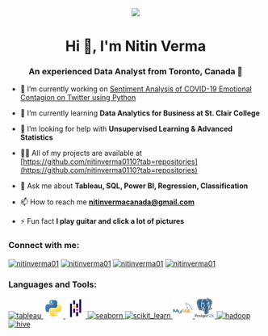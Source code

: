 <div id="header" align="center">
  <img src="https://speculate.co.ke/wp-content/uploads/2021/08/bi.gif" width="600"/>
</div>

<h1 align="center">Hi 👋, I'm Nitin Verma</h1>
<h3 align="center">An experienced Data Analyst from Toronto, Canada 🍁</h3>

- 🔭 I’m currently working on [Sentiment Analysis of COVID-19 Emotional Contagion on Twitter using Python](https://github.com/nitinverma0110/capstone-project)

- 🌱 I’m currently learning **Data Analytics for Business at St. Clair College**

- 🤝 I’m looking for help with **Unsupervised Learning & Advanced Statistics**

- 👨‍💻 All of my projects are available at [https://github.com/nitinverma0110?tab=repositories](https://github.com/nitinverma0110?tab=repositories)

- 💬 Ask me about **Tableau, SQL, Power BI, Regression, Classification**

- 📫 How to reach me **nitinvermacanada@gmail.com**

- ⚡ Fun fact **I play guitar and click a lot of pictures**

<h3 align="left">Connect with me:</h3>
<p align="left">
<a href="https://twitter.com/nitinverma01" target="blank"><img align="center" src="https://raw.githubusercontent.com/rahuldkjain/github-profile-readme-generator/master/src/images/icons/Social/twitter.svg" alt="nitinverma01" height="30" width="40" /></a>
<a href="https://linkedin.com/in/nitinverma01" target="blank"><img align="center" src="https://raw.githubusercontent.com/rahuldkjain/github-profile-readme-generator/master/src/images/icons/Social/linked-in-alt.svg" alt="nitinverma01" height="30" width="40" /></a>
<a href="https://fb.com/nitinverma01" target="blank"><img align="center" src="https://raw.githubusercontent.com/rahuldkjain/github-profile-readme-generator/master/src/images/icons/Social/facebook.svg" alt="nitinverma01" height="30" width="40" /></a>
<a href="https://instagram.com/nitinverma01" target="blank"><img align="center" src="https://raw.githubusercontent.com/rahuldkjain/github-profile-readme-generator/master/src/images/icons/Social/instagram.svg" alt="nitinverma01" height="30" width="40" /></a>
</p>

<h3 align="left">Languages and Tools:</h3>
<p align="left"> <a href="https://www.tableau.com/" target="_blank" rel="noreferrer"> <img src="https://th.bing.com/th/id/R.d609cfeb11cb4620757ca72036bd08d5?rik=SuwZTLba1Xm0aA&pid=ImgRaw&r=0" alt="tableau" width="40" height="40"/> </a> <a href="https://www.python.org" target="_blank" rel="noreferrer"> <img src="https://raw.githubusercontent.com/devicons/devicon/master/icons/python/python-original.svg" alt="python" width="40" height="40"/> </a> <a href="https://pandas.pydata.org/" target="_blank" rel="noreferrer"> <img src="https://raw.githubusercontent.com/devicons/devicon/2ae2a900d2f041da66e950e4d48052658d850630/icons/pandas/pandas-original.svg" alt="pandas" width="40" height="40"/> </a> <a href="https://seaborn.pydata.org/" target="_blank" rel="noreferrer"> <img src="https://seaborn.pydata.org/_images/logo-mark-lightbg.svg" alt="seaborn" width="40" height="40"/> </a> <a href="https://scikit-learn.org/" target="_blank" rel="noreferrer"> <img src="https://upload.wikimedia.org/wikipedia/commons/0/05/Scikit_learn_logo_small.svg" alt="scikit_learn" width="40" height="40"/> </a> <a href="https://www.mysql.com/" target="_blank" rel="noreferrer"> <img src="https://raw.githubusercontent.com/devicons/devicon/master/icons/mysql/mysql-original-wordmark.svg" alt="mysql" width="40" height="40"/> </a> <a href="https://www.postgresql.org" target="_blank" rel="noreferrer"> <img src="https://raw.githubusercontent.com/devicons/devicon/master/icons/postgresql/postgresql-original-wordmark.svg" alt="postgresql" width="40" height="40"/> </a> <a href="https://hadoop.apache.org/" target="_blank" rel="noreferrer"> <img src="https://www.vectorlogo.zone/logos/apache_hadoop/apache_hadoop-icon.svg" alt="hadoop" width="40" height="40"/> </a> <a href="https://hive.apache.org/" target="_blank" rel="noreferrer"> <img src="https://www.vectorlogo.zone/logos/apache_hive/apache_hive-icon.svg" alt="hive" width="40" height="40"/> </a> </p>
